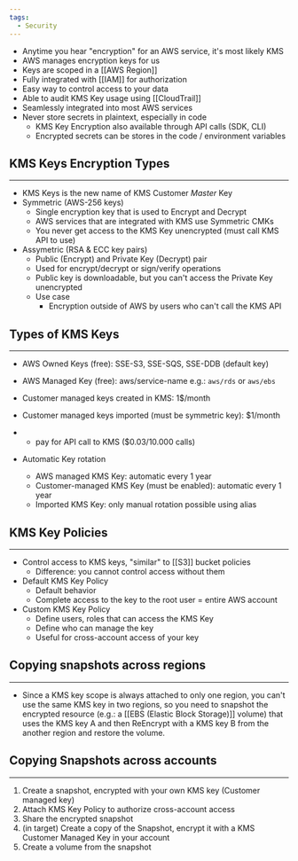 ```yaml
---
tags:
  - Security
---
```

- Anytime you hear "encryption" for an AWS service, it's most likely KMS
- AWS manages encryption keys for us
- Keys are scoped in a [[AWS Region]]
- Fully integrated with [[IAM]] for authorization
- Easy way to control access to your data
- Able to audit KMS Key usage using [[CloudTrail]]
- Seamlessly integrated into most AWS services 
- Never store secrets in plaintext, especially in code
	- KMS Key Encryption also available through API calls (SDK, CLI)
	- Encrypted secrets can be stores in the code / environment variables

## KMS Keys Encryption Types
---
- KMS Keys is the new name of KMS Customer _Master_ Key
- Symmetric (AWS-256 keys)
	- Single encryption key that is used to Encrypt and Decrypt
	- AWS services that are integrated with KMS use Symmetric CMKs
	- You never get access to the KMS Key unencrypted (must call KMS API to use)
- Assymetric (RSA & ECC key pairs)
	- Public (Encrypt) and Private Key (Decrypt) pair
	- Used for encrypt/decrypt or sign/verify operations
	- Public key is downloadable, but you can't access the Private Key unencrypted
	- Use case
		- Encryption outside of AWS by users who can't call the KMS API

## Types of KMS Keys
---
- AWS Owned Keys (free): SSE-S3, SSE-SQS, SSE-DDB (default key)
- AWS Managed Key (free): aws/service-name e.g.: `aws/rds` or `aws/ebs`
- Customer managed keys created in KMS: 1$/month
- Customer managed keys imported (must be symmetric key): $1/month
- + pay for API call to KMS ($0.03/10.000 calls)

- Automatic Key rotation
	- AWS managed KMS Key: automatic every 1 year
	- Customer-managed KMS Key (must be enabled): automatic every 1 year
	- Imported KMS Key: only manual rotation possible using alias

## KMS Key Policies
---
- Control access to KMS keys, "similar" to [[S3]] bucket policies
	- Difference: you cannot control access without them
- Default KMS Key Policy
	- Default behavior
	- Complete access to the key to the root user = entire AWS account
- Custom KMS Key Policy
	- Define users, roles that can access the KMS Key
	- Define who can manage the key
	- Useful for cross-account access of your key

## Copying snapshots across regions
---
- Since a KMS key scope is always attached to only one region, you can't use the same KMS key in two regions, so you need to snapshot the encrypted resource (e.g.: a [[EBS (Elastic Block Storage)]] volume) that uses the KMS key A and then ReEncrypt with a KMS key B from the another region and restore the volume.

## Copying Snapshots across accounts
---
1. Create a snapshot, encrypted with your own KMS key (Customer managed key)
2. Attach KMS Key Policy to authorize cross-account access
3. Share the encrypted snapshot
4. (in target) Create a copy of the Snapshot, encrypt it with a KMS Customer Managed Key in your account
5. Create a volume from the snapshot